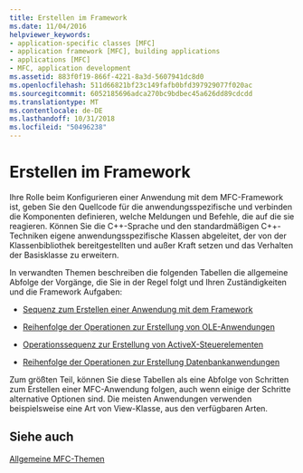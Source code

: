 ```yaml
---
title: Erstellen im Framework
ms.date: 11/04/2016
helpviewer_keywords:
- application-specific classes [MFC]
- application framework [MFC], building applications
- applications [MFC]
- MFC, application development
ms.assetid: 883f0f19-866f-4221-8a3d-5607941dc8d0
ms.openlocfilehash: 511d66821bf23c149fafb0bfd397929077f020ac
ms.sourcegitcommit: 6052185696adca270bc9bdbec45a626dd89cdcdd
ms.translationtype: MT
ms.contentlocale: de-DE
ms.lasthandoff: 10/31/2018
ms.locfileid: "50496238"
---
```

# <a name="building-on-the-framework"></a>Erstellen im Framework

Ihre Rolle beim Konfigurieren einer Anwendung mit dem MFC-Framework ist, geben Sie den Quellcode für die anwendungsspezifische und verbinden die Komponenten definieren, welche Meldungen und Befehle, die auf die sie reagieren. Können Sie die C++-Sprache und den standardmäßigen C++-Techniken eigene anwendungsspezifische Klassen abgeleitet, der von der Klassenbibliothek bereitgestellten und außer Kraft setzen und das Verhalten der Basisklasse zu erweitern.

In verwandten Themen beschreiben die folgenden Tabellen die allgemeine Abfolge der Vorgänge, die Sie in der Regel folgt und Ihren Zuständigkeiten und die Framework Aufgaben:

- [Sequenz zum Erstellen einer Anwendung mit dem Framework](../mfc/sequence-of-operations-for-building-mfc-applications.md)

- [Reihenfolge der Operationen zur Erstellung von OLE-Anwendungen](../mfc/sequence-of-operations-for-creating-ole-applications.md)

- [Operationssequenz zur Erstellung von ActiveX-Steuerelementen](../mfc/sequence-of-operations-for-creating-activex-controls.md)

- [Reihenfolge der Operationen zur Erstellung Datenbankanwendungen](../mfc/sequence-of-operations-for-creating-database-applications.md)

Zum größten Teil, können Sie diese Tabellen als eine Abfolge von Schritten zum Erstellen einer MFC-Anwendung folgen, auch wenn einige der Schritte alternative Optionen sind. Die meisten Anwendungen verwenden beispielsweise eine Art von View-Klasse, aus den verfügbaren Arten.

## <a name="see-also"></a>Siehe auch

[Allgemeine MFC-Themen](../mfc/general-mfc-topics.md)

